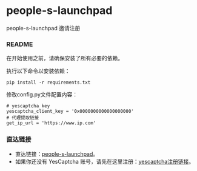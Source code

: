 # people-s-launchpad

people-s-launchpad 邀请注册

### README

在开始使用之前，请确保安装了所有必要的依赖。

执行以下命令以安装依赖：

```
pip install -r requirements.txt
```
修改config.py文件配置内容：

```
# yescaptcha key
yescaptcha_client_key = '0x0000000000000000000'
# 代理提取链接
get_ip_url = 'https://www.ip.com'

```

### 直达链接
- 直达链接：[people-s-launchpad](https://launchpad.ally.build?id=1&inviteCode=QMATJJ)。
- 如果你还没有 YesCaptcha 账号，请先在这里注册：[yescaptcha注册链接](https://yescaptcha.com/i/0vVEgw)。
